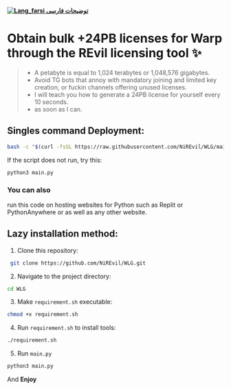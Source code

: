 [**![Lang_farsi](https://user-images.githubusercontent.com/125398461/234186932-52f1fa82-52c6-417f-8b37-08fe9250a55f.png) توضیحات فارسی**](README-FA.md)

# Obtain bulk +24PB licenses for Warp through the REvil licensing tool ✨
> * A petabyte is equal to 1,024 terabytes or 1,048,576 gigabytes.
> * Avoid TG bots that annoy with mandatory joining and limited key creation, or fuckin channels offering unused licenses.
> * I will teach you how to generate a 24PB license for yourself every 10 seconds.
> * as soon as I can.

## Singles command Deployment:

```bash
bash -c "$(curl -fsSL https://raw.githubusercontent.com/NiREvil/WLG/main/install.sh)"
```

If the script does not run, try this:

```
python3 main.py
```

 
### You can also
run this code on hosting websites for Python such as Replit or PythonAnywhere or as well as any other website.

## Lazy installation method:

1. Clone this repository:
```bash
 git clone https://github.com/NiREvil/WLG.git
```
2. Navigate to the project directory:

 ```bash
 cd WLG
 ```
3. Make `requirement.sh` executable:
 ```bash
 chmod +x requirement.sh
 ```

4. Run `requirement.sh` to install tools:
 ```bash
 ./requirement.sh
 ```
5. Run `main.py`
```bash
python3 main.py
```

And **Enjoy**
